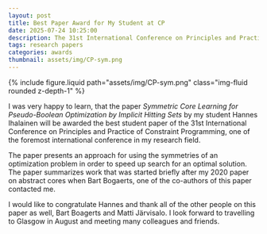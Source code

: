 ```yaml
---
layout: post
title: Best Paper Award for My Student at CP
date: 2025-07-24 10:25:00
description: The 31st International Conference on Principles and Practice of Constraint Programming
tags: research papers
categories: awards
thumbnail: assets/img/CP-sym.png
---
```


<div class="row mt-3">
    <div class="col-sm mt-3 mt-md-0">
        {% include figure.liquid path="assets/img/CP-sym.png" class="img-fluid rounded z-depth-1" %}
    </div>
</div>

I was very happy to learn, that the paper _Symmetric Core Learning for Pseudo-Boolean Optimization by Implicit Hitting Sets_ by my student Hannes Ihalainen will be awarded the best student paper of the 31st International Conference on Principles and Practice of Constraint Programming, one of the foremost international conference in my research field.

The paper presents an approach for using the symmetries of an optimization problem in order to speed up search for an optimal solution. The paper summarizes work that was started briefly after my 2020 paper on abstract cores when Bart Bogaerts, one of the co-authors of this paper contacted me.

I would like to congratulate Hannes and thank all of the other people on this paper as well, Bart Boagerts and Matti Järvisalo. I look forward to travelling to Glasgow in August and meeting many colleagues and friends.
